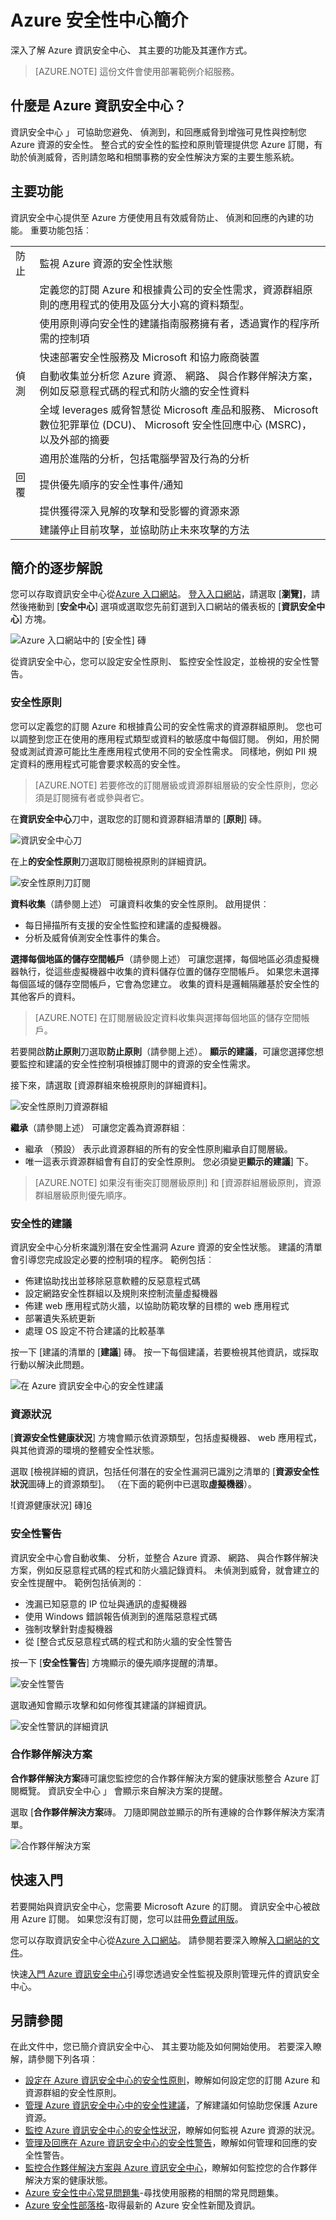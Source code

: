 <properties
   pageTitle="Azure 安全性中心簡介 |Microsoft Azure"
   description="深入了解 Azure 資訊安全中心、 其主要的功能及其運作方式。"
   services="security-center"
   documentationCenter="na"
   authors="TerryLanfear"
   manager="MBaldwin"
   editor=""/>

<tags
   ms.service="security-center"
   ms.devlang="na"
   ms.topic="article"
   ms.tgt_pltfrm="na"
   ms.workload="na"
   ms.date="07/21/2016"
   ms.author="terrylan"/>

# <a name="introduction-to-azure-security-center"></a>Azure 安全性中心簡介

深入了解 Azure 資訊安全中心、 其主要的功能及其運作方式。

> [AZURE.NOTE] 這份文件會使用部署範例介紹服務。

## <a name="what-is-azure-security-center"></a>什麼是 Azure 資訊安全中心？
 資訊安全中心 」 可協助您避免、 偵測到，和回應威脅到增強可見性與控制您 Azure 資源的安全性。 整合式的安全性的監控和原則管理提供您 Azure 訂閱，有助於偵測威脅，否則請忽略和相關事務的安全性解決方案的主要生態系統。

##  <a name="key-capabilities"></a>主要功能
 資訊安全中心提供至 Azure 方便使用且有效威脅防止、 偵測和回應的內建的功能。 重要功能包括︰

| | |
|----- |-----|
| 防止 | 監視 Azure 資源的安全性狀態 |
| | 定義您的訂閱 Azure 和根據貴公司的安全性需求，資源群組原則的應用程式的使用及區分大小寫的資料類型。 |
| | 使用原則導向安全性的建議指南服務擁有者，透過實作的程序所需的控制項 |
| | 快速部署安全性服務及 Microsoft 和協力廠商裝置 |
| 偵測 |自動收集並分析您 Azure 資源、 網路、 與合作夥伴解決方案，例如反惡意程式碼的程式和防火牆的安全性資料 |
| | 全域 leverages 威脅智慧從 Microsoft 產品和服務、 Microsoft 數位犯罪單位 (DCU)、 Microsoft 安全性回應中心 (MSRC)，以及外部的摘要 |
| | 適用於進階的分析，包括電腦學習及行為的分析 |
| 回覆 | 提供優先順序的安全性事件/通知 |
| | 提供獲得深入見解的攻擊和受影響的資源來源 |
| | 建議停止目前攻擊，並協助防止未來攻擊的方法 |

## <a name="introductory-walkthrough"></a>簡介的逐步解說
 您可以存取資訊安全中心從[Azure 入口網站](https://azure.microsoft.com/features/azure-portal/)。 [登入入口網站](https://portal.azure.com)，請選取 [**瀏覽]**，請然後捲動到 [**安全中心**] 選項或選取您先前釘選到入口網站的儀表板的 [**資訊安全中心**] 方塊。

![Azure 入口網站中的 [安全性] 磚][1]

從資訊安全中心，您可以設定安全性原則、 監控安全性設定，並檢視的安全性警告。

### <a name="security-policies"></a>安全性原則

您可以定義您的訂閱 Azure 和根據貴公司的安全性需求的資源群組原則。 您也可以調整到您正在使用的應用程式類型或資料的敏感度中每個訂閱。 例如，用於開發或測試資源可能比生產應用程式使用不同的安全性需求。 同樣地，例如 PII 規定資料的應用程式可能會要求較高的安全性。

> [AZURE.NOTE] 若要修改的訂閱層級或資源群組層級的安全性原則，您必須是訂閱擁有者或參與者它。

在**資訊安全中心**刀中，選取您的訂閱和資源群組清單的 [**原則**] 磚。   

![資訊安全中心刀][2]

在上**的安全性原則**刀選取訂閱檢視原則的詳細資訊。

![安全性原則刀訂閱][3]

**資料收集**（請參閱上述） 可讓資料收集的安全性原則。 啟用提供︰

- 每日掃描所有支援的安全性監控和建議的虛擬機器。
- 分析及威脅偵測安全性事件的集合。

**選擇每個地區的儲存空間帳戶**（請參閱上述） 可讓您選擇，每個地區必須虛擬機器執行，從這些虛擬機器中收集的資料儲存位置的儲存空間帳戶。 如果您未選擇每個區域的儲存空間帳戶，它會為您建立。 收集的資料是邏輯隔離基於安全性的其他客戶的資料。

> [AZURE.NOTE] 在訂閱層級設定資料收集與選擇每個地區的儲存空間帳戶。

若要開啟**防止原則**刀選取**防止原則**（請參閱上述）。 **顯示的建議**，可讓您選擇您想要監控和建議的安全性控制項根據訂閱中的資源的安全性需求。

接下來，請選取 [資源群組來檢視原則的詳細資料]。

![安全性原則刀資源群組][4]

**繼承**（請參閱上述） 可讓您定義為資源群組︰

- 繼承 （預設） 表示此資源群組的所有的安全性原則繼承自訂閱層級。
- 唯一這表示資源群組會有自訂的安全性原則。 您必須變更**顯示的建議**] 下。

> [AZURE.NOTE] 如果沒有衝突訂閱層級原則] 和 [資源群組層級原則，資源群組層級原則優先順序。

### <a name="security-recommendations"></a>安全性的建議

 資訊安全中心分析來識別潛在安全性漏洞 Azure 資源的安全性狀態。 建議的清單會引導您完成設定必要的控制項的程序。 範例包括︰

- 佈建協助找出並移除惡意軟體的反惡意程式碼
- 設定網路安全性群組以及規則來控制流量虛擬機器
- 佈建 web 應用程式防火牆，以協助防範攻擊的目標的 web 應用程式
- 部署遺失系統更新
- 處理 OS 設定不符合建議的比較基準

按一下 [建議的清單的 [**建議**] 磚。 按一下每個建議，若要檢視其他資訊，或採取行動以解決此問題。

![在 Azure 資訊安全中心的安全性建議][5]

### <a name="resource-health"></a>資源狀況

[**資源安全性健康狀況**] 方塊會顯示依資源類型，包括虛擬機器、 web 應用程式，與其他資源的環境的整體安全性狀態。   

選取 [檢視詳細的資訊，包括任何潛在的安全性漏洞已識別之清單的 [**資源安全性狀況**圖磚上的資源類型]。 （在下面的範例中已選取**虛擬機器**）。

![資源健康狀況] 磚][6]

### <a name="security-alerts"></a>安全性警告

 資訊安全中心會自動收集、 分析，並整合 Azure 資源、 網路、 與合作夥伴解決方案，例如反惡意程式碼的程式和防火牆記錄資料。 未偵測到威脅，就會建立的安全性提醒中。 範例包括偵測的︰

- 洩漏已知惡意的 IP 位址與通訊的虛擬機器
- 使用 Windows 錯誤報告偵測到的進階惡意程式碼
- 強制攻擊針對虛擬機器
- 從 [整合式反惡意程式碼的程式和防火牆的安全性警告

按一下 [**安全性警告**] 方塊顯示的優先順序提醒的清單。

![安全性警告][7]

選取通知會顯示攻擊和如何修復其建議的詳細資訊。

![安全性警訊的詳細資訊][8]

### <a name="partner-solutions"></a>合作夥伴解決方案

**合作夥伴解決方案**磚可讓您監控您的合作夥伴解決方案的健康狀態整合 Azure 訂閱概覽。 資訊安全中心 」 會顯示來自解決方案的提醒。

選取 [**合作夥伴解決方案**磚。 刀隨即開啟並顯示的所有連線的合作夥伴解決方案清單。

![合作夥伴解決方案][9]

## <a name="get-started"></a>快速入門
若要開始與資訊安全中心，您需要 Microsoft Azure 的訂閱。 資訊安全中心被啟用 Azure 訂閱。 如果您沒有訂閱，您可以註冊[免費試用版](https://azure.microsoft.com/pricing/free-trial/)。

 您可以存取資訊安全中心從[Azure 入口網站](https://azure.microsoft.com/features/azure-portal/)。 請參閱若要深入瞭解[入口網站的文件](https://azure.microsoft.com/documentation/services/azure-portal/)。

快速[入門 Azure 資訊安全中心](security-center-get-started.md)引導您透過安全性監視及原則管理元件的資訊安全中心。

## <a name="see-also"></a>另請參閱
在此文件中，您已簡介資訊安全中心、 其主要功能及如何開始使用。 若要深入瞭解，請參閱下列各項︰

- [設定在 Azure 資訊安全中心的安全性原則](security-center-policies.md)，瞭解如何設定您的訂閱 Azure 和資源群組的安全性原則。
- [管理 Azure 資訊安全中心中的安全性建議](security-center-recommendations.md)，了解建議如何協助您保護 Azure 資源。
- [監控 Azure 資訊安全中心的安全性狀況](security-center-monitoring.md)，瞭解如何監視 Azure 資源的狀況。
- [管理及回應在 Azure 資訊安全中心的安全性警告](security-center-managing-and-responding-alerts.md)，瞭解如何管理和回應的安全性警告。
- [監控合作夥伴解決方案與 Azure 資訊安全中心](security-center-partner-solutions.md)，瞭解如何監控您的合作夥伴解決方案的健康狀態。
- [Azure 安全性中心常見問題集](security-center-faq.md)-尋找使用服務的相關的常見問題集。
- [Azure 安全性部落格](http://blogs.msdn.com/b/azuresecurity/)-取得最新的 Azure 安全性新聞及資訊。

<!--Image references-->
[1]: ./media/security-center-intro/security-tile.png
[2]: ./media/security-center-intro/security-center.png
[3]: ./media/security-center-intro/security-policy.png
[4]: ./media/security-center-intro/security-policy-blade.png
[5]: ./media/security-center-intro/recommendations.png
[6]: ./media/security-center-intro/resources-health.png
[7]: ./media/security-center-intro/security-alert.png
[8]: ./media/security-center-intro/security-alert-detail.png
[9]: ./media/security-center-intro/partner-solutions.png
